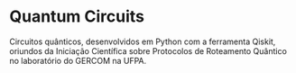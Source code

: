 # Quantum Circuits
Circuitos quânticos, desenvolvidos em Python com a ferramenta Qiskit, oriundos da Iniciação Científica sobre Protocolos de Roteamento Quântico no laboratório do GERCOM na UFPA.
